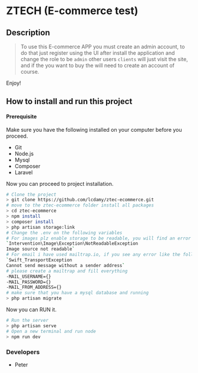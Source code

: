 # ZTECH (E-commerce test)

## Description

> To use this E-commerce APP you must create an admin account, to do that just register using the UI after install the application and change the role to be `admin` other users `clients` will just visit the site, and if the you want to buy the will need to create an account of course.

Enjoy!

## How to install and run this project

#### Prerequisite

Make sure you have the following installed on your computer before you proceed.

-   Git
-   Node.js
-   Mysql
-   Composer
-   Laravel

Now you can proceed to project installation.

```bash
# Clone the project
> git clone https://github.com/lcdamy/ztec-ecommerce.git
# move to the ztec-ecommerce folder install all packages
> cd ztec-ecommerce
> npm install
> composer install
> php artisan storage:link
# Change the .env on the following variables
# For images plz enable storage to be readable, you will find an error like the follow if you add a product without running that command
`Intervention\Image\Exception\NotReadableException
Image source not readable`
# For email i have used mailtrap.io, if you see any error like the follow
`Swift_TransportException
Cannot send message without a sender address`
# please create a mailtrap and fill everything
-MAIL_USERNAME={}
-MAIL_PASSWORD={}
-MAIL_FROM_ADDRESS={}
# make sure that you have a mysql database and running
> php artisan migrate

```

Now you can RUN it.

```bash
# Run the server
> php artisan serve
# Open a new terminal and run node
> npm run dev
```

### Developers

-   Peter
